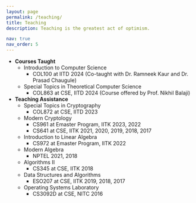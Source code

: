 ```yaml
---
layout: page
permalink: /teaching/
title: Teaching
description: Teaching is the greatest act of optimism.

nav: true
nav_order: 5
---
```

* __Courses Taught__
	* Introduction to Computer Science
		* COL100 at IITD 2024 (Co-taught with Dr. Ramneek Kaur and Dr. Prasad Chaugule)
	* Special Topics in Theoretical Computer Science
		* COL863 at CSE, IITD 2024 (Course offered by Prof. Nikhil Balaji) 	  
* __Teaching Assistance__
	* Special Topics in Cryptography
		* COL872 at CSE, IITD 2023
	* Modern Cryptology
		* CS961 at Emaster Program, IITK 2023, 2022
		* CS641 at CSE, IITK 2021, 2020, 2019, 2018, 2017
	* Introduction to Linear Algebra
		* CS972 at Emaster Program, IITK 2022
	* Modern Algebra
		* NPTEL 2021, 2018
	* Algorithms II
		* CS345 at CSE, IITK 2018   
	* Data Structures and Algorithms
		* ESO207 at CSE, IITK 2019, 2018, 2017
	* Operating Systems Laboratory
		* CS3092D at CSE, NITC 2016
